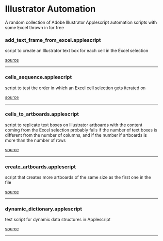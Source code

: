 # Illustrator Automation

A random collection of Adobe Illustrator Applescript automation scripts
with some Excel thrown in for free

### add_text_frame_from_excel.applescript ###

script to create an Illustrator text box for each cell in the
Excel selection

[source](./add_text_frame_from_excel.applescript)

---

### cells_sequence.applescript ###

script to test the order in which an Excel cell selection gets iterated on 

[source](./cells_sequence.applescript)

---

### cells_to_artboards.applescript ###

script to replicate text boxes on Illustrator artboards 
with the content coming from the Excel selection
probably fails if the number of text boxes is different from the number
of columns, and if the number if artboards is more than the number of rows

[source](./cells_to_artboards.applescript)

---

### create_artboards.applescript ###

script that creates more artboards of the same size as the first one
in the file

[source](./create_artboards.applescript)

---

### dynamic_dictionary.applescript ###

test script for dynamic data structures in Applescript 

[source](./dynamic_dictionary.applescript)

---

